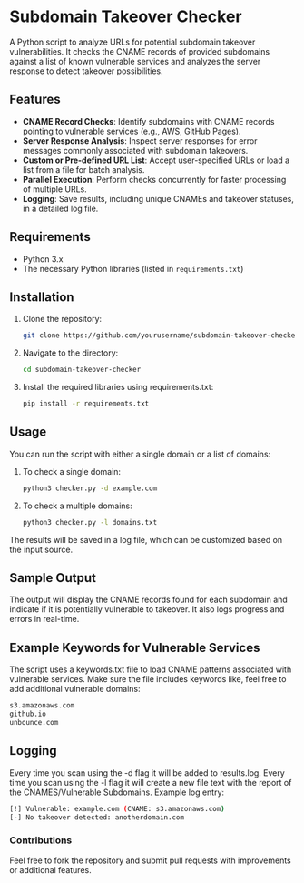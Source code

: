 # Subdomain Takeover Checker

A Python script to analyze URLs for potential subdomain takeover vulnerabilities. It checks the CNAME records of provided subdomains against a list of known vulnerable services and analyzes the server response to detect takeover possibilities.

## Features

- **CNAME Record Checks**: Identify subdomains with CNAME records pointing to vulnerable services (e.g., AWS, GitHub Pages).
- **Server Response Analysis**: Inspect server responses for error messages commonly associated with subdomain takeovers.
- **Custom or Pre-defined URL List**: Accept user-specified URLs or load a list from a file for batch analysis.
- **Parallel Execution**: Perform checks concurrently for faster processing of multiple URLs.
- **Logging**: Save results, including unique CNAMEs and takeover statuses, in a detailed log file.

## Requirements

- Python 3.x
- The necessary Python libraries (listed in `requirements.txt`)

## Installation

1. Clone the repository:
   ```bash
   git clone https://github.com/yourusername/subdomain-takeover-checker.git

2. Navigate to the directory:
   ```bash
   cd subdomain-takeover-checker

3. Install the required libraries using requirements.txt:
   ```bash
   pip install -r requirements.txt

## Usage
You can run the script with either a single domain or a list of domains:


1. To check a single domain:
   ```bash
   python3 checker.py -d example.com

1. To check a multiple domains:
   ```bash
   python3 checker.py -l domains.txt

The results will be saved in a log file, which can be customized based on the input source.

## Sample Output
The output will display the CNAME records found for each subdomain and indicate if it is potentially vulnerable to takeover. It also logs progress and errors in real-time.

## Example Keywords for Vulnerable Services

The script uses a keywords.txt file to load CNAME patterns associated with vulnerable services. Make sure the file includes keywords like, feel free to add additional vulnerable domains:
   ```bash
   s3.amazonaws.com
   github.io
   unbounce.com
   ```
## Logging 

Every time you scan using the -d flag it will be added to results.log. 
Every time you scan using the -l flag it will create a new file text with the report of the CNAMES/Vulnerable Subdomains. Example log entry:
   ```bash
   [!] Vulnerable: example.com (CNAME: s3.amazonaws.com)
   [-] No takeover detected: anotherdomain.com
   ```

### Contributions

Feel free to fork the repository and submit pull requests with improvements or additional features.

